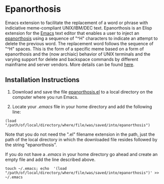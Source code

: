 # Epanorthosis

Emacs extension to facilitate the replacement of a word or phrase with indiciative meme-compliant UNIX/IBM/DEC text.
Epanorthosis is an Elisp extension for the [Emacs](https://www.gnu.org/software/emacs/) text editor that enables a user to inject an [epanorthosis](https://en.wikipedia.org/wiki/Epanorthosis) using a sequence of "^H" characters to indicate an attempt to delete the previous word. The replacement word follows the sequence of "^H" spaces. This is the form of a specific meme based on a form of epanorthosis and the (now archiaic) behavior of UNIX terminals and the varying support for delete and backspace commands by different mainframe and server vendors. More details can be found [here](https://wooledge.org/~greg/%5EH.html).   

## Installation Instructions

1. Download and save the file [epanorthosis.el](https://raw.githubusercontent.com/igb/epanorthosis/master/epanorthosis.el) to a local directory on the computer where you run Emacs.

2. Locate your *.emacs* file in your home directory and add the following line:
```Elisp
(load "/path/of/local/directory/where/file/was/saved/into/epanorthosis")
```
Note that you do not need the ".el" filename extension in the path, just the path of the local directory in which the downloaded file resides followed by the string "epanorthosis".

If you do not have a *.emacs* in your home directory go ahead and create an empty file and add the line described above.

```Shell
touch ~/.emacs; echo  '(load "/path/of/local/directory/where/file/was/saved/into/epanorthosis")' >> ~/.emacs
```
